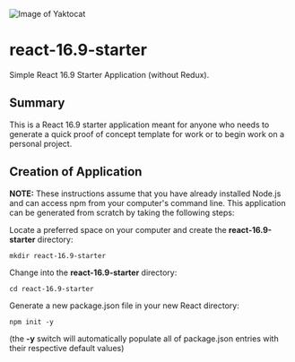 ![Image of Yaktocat](http://www.tramelwoodard.com/img/navigation/tlw_icon.png)
# react-16.9-starter
Simple React 16.9 Starter Application (without Redux).

## Summary
This is a React 16.9 starter application meant for anyone who needs to generate a quick proof of concept template for work or to begin work on a personal project.

## Creation of Application
**NOTE:** These instructions assume that you have already installed Node.js and can access npm from your computer's command line.
This application can be generated from scratch by taking the following steps:

Locate a preferred space on your computer and create the **react-16.9-starter** directory:
```
mkdir react-16.9-starter
```

Change into the **react-16.9-starter** directory:
```
cd react-16.9-starter
```

Generate a new package.json file in your new React directory:
```
npm init -y
```
(the **-y** switch will automatically populate all of package.json entries with their respective default values)
